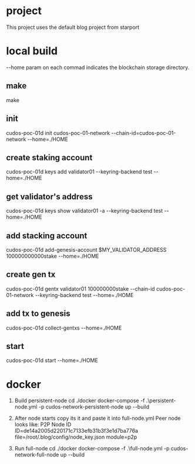 # project
This project uses the default blog project from starport


# local build

--home param on each commad indicates the blockchain storage directory.

## make
make

## init
cudos-poc-01d init cudos-poc-01-network --chain-id=cudos-poc-01-network --home=./HOME

## create staking account
cudos-poc-01d keys add validator01 --keyring-backend test --home=./HOME

## get validator's address
cudos-poc-01d keys show validator01 -a --keyring-backend test --home=./HOME

## add stacking account
cudos-poc-01d add-genesis-account $MY_VALIDATOR_ADDRESS 100000000000stake --home=./HOME

## create gen tx
cudos-poc-01d gentx validator01 100000000stake --chain-id cudos-poc-01-network --keyring-backend test --home=./HOME

## add tx to genesis
cudos-poc-01d collect-gentxs --home=./HOME

## start
cudos-poc-01d start --home=./HOME

# docker

1. Build persistent-node
cd ./docker
docker-compose -f .\persistent-node.yml -p cudos-network-persistent-node up --build

2. After node starts copy its it and paste it into full-node.yml
Peer node looks like:
P2P Node ID ID=de14a2005d220171c7133efb31b3f3e1d7ba776a file=/root/.blog/config/node_key.json module=p2p

3. Run full-node
cd ./docker
docker-compose -f .\full-node.yml -p cudos-network-full-node up --build

